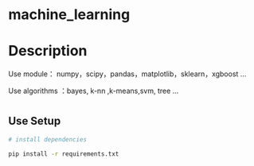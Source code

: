 # machine_learning


# Description

Use module： numpy，scipy，pandas，matplotlib，sklearn，xgboost …

Use algorithms ：bayes, k-nn ,k-means,svm, tree  …  

# 

## Use Setup

``` bash
# install dependencies

pip install -r requirements.txt
```
